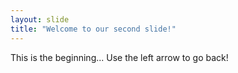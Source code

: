 ```yaml
---
layout: slide
title: "Welcome to our second slide!"
---
```

This is the beginning...
Use the left arrow to go back!
